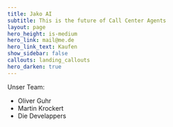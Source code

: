 ```yaml
---
title: Jako AI
subtitle: This is the future of Call Center Agents
layout: page
hero_height: is-medium
hero_link: mail@me.de
hero_link_text: Kaufen
show_sidebar: false
callouts: landing_callouts
hero_darken: true
---
```


Unser Team:

* Oliver Guhr
* Martin Krockert
* Die Develappers